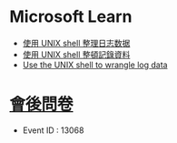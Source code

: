 # Microsoft Learn 
* [使用 UNIX shell 整理日志数据](https://docs.microsoft.com/zh-cn/learn/modules/unix-shell-wrangle-data/?wt.mc_id=checkin_13068_webpage_reactor)
* [使用 UNIX shell 整頓記錄資料](https://docs.microsoft.com/zh-tw/learn/modules/unix-shell-wrangle-data/?wt.mc_id=checkin_13068_webpage_reactor)
* [Use the UNIX shell to wrangle log data](https://docs.microsoft.com/en-us/learn/modules/unix-shell-wrangle-data/?wt.mc_id=checkin_13068_webpage_reactor)
# [會後問卷](https://aka.ms/Reactor/Survey)
* Event ID : 13068
